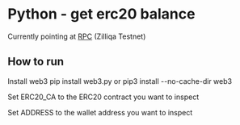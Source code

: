 # Python - get erc20 balance

Currently pointing at [RPC](https://testnet-v925-fireblocks.testnet.z7a.xyz) (Zilliqa Testnet)

## How to run

Install web3
    pip install web3.py
or
    pip3 install --no-cache-dir web3

Set ERC20_CA to the ERC20 contract you want to inspect

Set ADDRESS to the wallet address you want to inspect
